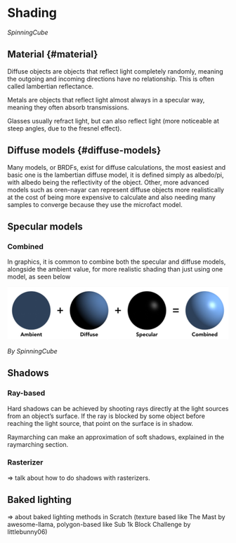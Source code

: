 # Shading
*SpinningCube*
## Material {#material}

Diffuse objects are objects that reflect light completely randomly, meaning the outgoing and incoming directions have no relationship. This is often called lambertian reflectance.

Metals are objects that reflect light almost always in a specular way, meaning they often absorb transmissions.

Glasses usually refract light, but can also reflect light (more noticeable at steep angles, due to the fresnel effect).

## Diffuse models {#diffuse-models}

Many models, or BRDFs, exist for diffuse calculations, the most easiest and basic one is the lambertian diffuse model, it is defined simply as albedo/pi, with albedo being the reflectivity of the object. Other, more advanced models such as oren-nayar can represent diffuse objects more realistically at the cost of being more expensive to calculate and also needing many samples to converge because they use the microfact model.

## Specular models

### Combined

In graphics, it is common to combine both the specular and diffuse models, alongside the ambient value, for more realistic shading than just using one model, as seen below  

<img src="../images/shading.png">

*By SpinningCube*

## Shadows

### Ray-based

Hard shadows can be achieved by shooting rays directly at the light sources from an object’s surface. If the ray is blocked by some object before reaching the light source, that point on the surface is in shadow.

Raymarching can make an approximation of soft shadows, explained in the raymarching section.

### Rasterizer

\=\> talk about how to do shadows with rasterizers.

## Baked lighting

\=\> about baked lighting methods in Scratch (texture based like The Mast by awesome-llama, polygon-based like Sub 1k Block Challenge by littlebunny06)